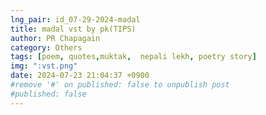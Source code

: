 ```yaml
---
lng_pair: id_07-29-2024-madal
title: madal vst by pk(TIPS)
author: PR Chapagain  
category: Others  
tags: [poem, quotes,muktak,  nepali lekh, poetry story]  
img: ":vst.png"  
date: 2024-07-23 21:04:37 +0900  
#remove '#' on published: false to unpublish post  
#published: false  
---
```



<div style="background-image: url('https://cdn.pixabay.com/photo/2014/06/15/22/36/pattern-369543_1280.png'); background-size: cover; padding: 20px; text-align: center; color: white; position: relative; height: 100%;"></div>

  <div style="background: rgba(0, 0, 0, 0.5); padding: 10px; color: white; display: flex; align-items: center; justify-content: space-between;">
    <div style="text-align: left; font-size: 14px; background: rgba(0, 0, 0, 0.2); padding: 5px; color: white; display: inline-block; border: 2px solid #00ff00; border-radius: 5px;">
        <span style="color: red;">INFORMATION</span>
 <div style="font-size: 24px; margin: 0; flex-grow: 1; text-align: center;">
        madal vst by pk entertainment nepal(TIPS)
    </div>
</div>
    </div>
---
# मादल VST प्लगइन

## विशेषताहरू

- **प्रामाणिक मादल ध्वनि**: यो प्लगइनले यथार्थिक मादल ध्वनि प्रदान गर्छ।
- **धेरै खेल्ने शैलिहरू**: विभिन्न शैलीहरूमा मादल बजाउन सकिन्छ।
- **समयको गति समायोजन**: तपाईको संगीत रचनामा मेल खानको लागि समयको गति समायोजन गर्न सकिन्छ।
- **कस्टमाइज गर्न मिल्ने ध्वनि सेटिङहरू**: आवश्यकतानुसार ध्वनि सेटिङहरू परिमार्जन गर्न सकिन्छ।
- **प्रयोगकर्ता-मैत्री इन्टरफेस**: सजिलो प्रयोगको लागि प्रयोगकर्ता-मैत्री इन्टरफेस।

## कसरी प्रयोग गर्ने

मादल VST प्लगइन प्रयोग गर्न सजिलो छ। तपाईले यो प्लगइन आफ्नो संगीत निर्माण सफ्टवेयरमा इन्स्टल गरेपछि, एउटा ट्र्याकमा लोड गर्नुहोस् र बजाउन थाल्नुहोस्। विभिन्न खेल्ने शैलीहरूबाट छनोट गर्न सक्नुहुन्छ र संगीत रचनामा मेल खाने समयको गति समायोजन गर्न सक्नुहुन्छ। थप रूपमा, ध्वनि सेटिङहरूलाई आफ्नो आवश्यकता अनुसार कस्टमाइज गर्न सक्नुहुन्छ।

## किन PK Entertainment Nepal को मादल VST प्लगइन छनोट गर्ने?

- **प्रामाणिक ध्वनि**: यो प्लगइनले यथार्थिक मादल ध्वनि दिन्छ।
- **उच्च गुणस्तर**: यो प्लगइन उच्च गुणस्तरको मापदण्डसँग डिजाइन गरिएको छ।
- **प्रयोगकर्ता-मैत्री**: प्रयोग गर्न सजिलो इन्टरफेस रहेको छ।
- **सहयोग**: PK Entertainment Nepal उत्कृष्ट ग्राहक सहयोग प्रदान गर्छ।

## किन किन्नुहोस्

यदि तपाई मादल VST प्लगइन किन्न चाहनुहुन्छ भने, PK Entertainment Nepal को आधिकारिक वेबसाइट [merotips.com](https://merotips.com) मा जानुहोस् र किनमेल गर्नुहोस्।

## निष्कर्ष

PK Entertainment Nepal को मादल VST प्लगइन नेपाली संगीत निर्माता हरूको लागि अनिवार्य उपकरण हो जसले आफ्नो संगीत रचनामा प्रामाणिक मादल ध्वनि थप्न चाहन्छन्। यसको प्रामाणिक ध्वनि, धेरै खेल्ने शैलीहरू, समयको गति समायोजन, कस्टमाइज गर्न मिल्ने ध्वनि सेटिङहरू, र प्रयोगकर्ता-मैत्री इन्टरफेसले यो प्लगइनलाई नेपालका कुनै पनि संगीत निर्माता का लागि आवश्यक बनाउँछ।
